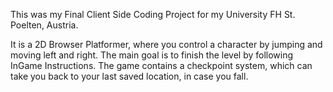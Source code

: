 This was my Final Client Side Coding Project for my University FH St. Poelten, Austria.

It is a 2D Browser Platformer, where you control a character by jumping and moving left and right. The main goal is to finish the level by following InGame Instructions. The game contains a checkpoint system, which can take you back to your last saved location, in case you fall.
